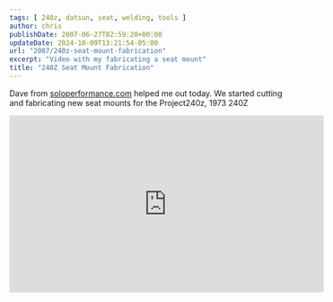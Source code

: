 ```yaml
---
tags: [ 240z, datsun, seat, welding, tools ]
author: chris
publishDate: 2007-06-27T02:59:20+00:00
updateDate: 2024-10-09T13:21:54-05:00
url: "2007/240z-seat-mount-fabrication"
excerpt: "Video with my fabricating a seat mount"
title: "240Z Seat Mount Fabrication"
---
```


Dave from [soloperformance.com](https://www.soloperformance.com) helped me out today. We started cutting and fabricating new seat mounts for the Project240z, 1973 240Z

<iframe width="560" height="315" src="https://www.youtube.com/embed/6yys3sbo1kA?si=kRzQr2Wn4gUoG64G" title="YouTube video player" frameborder="0" allow="accelerometer; autoplay; clipboard-write; encrypted-media; gyroscope; picture-in-picture; web-share" referrerpolicy="strict-origin-when-cross-origin" allowfullscreen></iframe>
